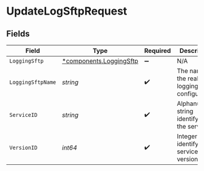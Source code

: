 # UpdateLogSftpRequest


## Fields

| Field                                                         | Type                                                          | Required                                                      | Description                                                   | Example                                                       |
| ------------------------------------------------------------- | ------------------------------------------------------------- | ------------------------------------------------------------- | ------------------------------------------------------------- | ------------------------------------------------------------- |
| `LoggingSftp`                                                 | [*components.LoggingSftp](../../models/shared/loggingsftp.md) | :heavy_minus_sign:                                            | N/A                                                           |                                                               |
| `LoggingSftpName`                                             | *string*                                                      | :heavy_check_mark:                                            | The name for the real-time logging configuration.             | test-log-endpoint                                             |
| `ServiceID`                                                   | *string*                                                      | :heavy_check_mark:                                            | Alphanumeric string identifying the service.                  | SU1Z0isxPaozGVKXdv0eY                                         |
| `VersionID`                                                   | *int64*                                                       | :heavy_check_mark:                                            | Integer identifying a service version.                        | 1                                                             |